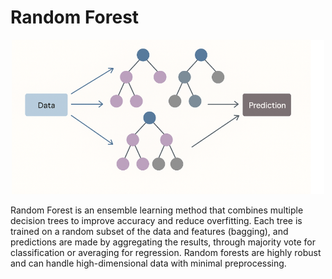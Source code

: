 # Random Forest 

<p align="center">
  <img src="../../Images/Random%20Forest.png" width="500"/>
</p>

Random Forest is an ensemble learning method that combines multiple decision trees to improve accuracy and reduce overfitting. Each tree is trained on a random subset of the data and features (bagging), and predictions are made by aggregating the results, through majority vote for classification or averaging for regression. Random forests are highly robust and can handle high-dimensional data with minimal preprocessing. 
